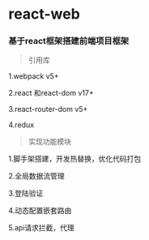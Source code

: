 # react-web
### 基于react框架搭建前端项目框架

>引用库

1.webpack    v5+

2.react 和react-dom   v17+ 

3.react-router-dom  v5+

4.redux 

>实现功能模块

1.脚手架搭建，开发热替换，优化代码打包

2.全局数据流管理

3.登陆验证

4.动态配置嵌套路由

5.api请求拦截，代理
